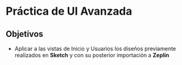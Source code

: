 # Práctica de UI Avanzada

## Objetivos

- Aplicar a las vistas de Inicio y Usuarios los diseños previamente realizados en **Sketch** y con su posterior importación a **Zeplin**

